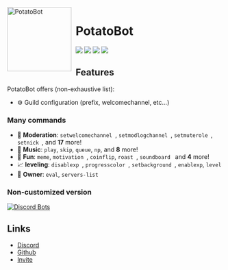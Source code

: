 <img width="150" height="150" align="left" style="float: left; margin: 0 10px 0 0;" alt="PotatoBot" src="https://i.imgur.com/pD3TWYg.jpg">  

# PotatoBot

[![](https://img.shields.io/discord/756740121323241503)](https://discord.gg/8ghncEy)
[![](https://top.gg/api/widget/status/765811652783505418.svg)](https://discordbots.org/bot/557445719892688897)
[![](https://img.shields.io/badge/discord.js-v12.0.0--dev-blue.svg?logo=npm)](https://github.com/discordjs)
[![](https://img.shields.io/badge/Paypal-donate-blue.svg)](https://www.paypal.com/paypalme/potatobotdono)



## Features


PotatoBot offers (non-exhaustive list):

*   ⚙️ Guild configuration (prefix, welcomechannel, etc...)

### Many commands

*   🚓 **Moderation**: `setwelcomechannel `, `setmodlogchannel `, `setmuterole `, `setnick `, and **17** more! 
*   🎵 **Music**: `play`, `skip`, `queue`, `np`, and **8** more! 
*   👻 **Fun**: `meme`, `motivation `, `coinflip`, `roast `, `soundboard ` and **4** more! 
*   📈  **leveling**: `disablexp `, `progresscolor `, `setbackground `, `enablexp`, `level`
*   👑 **Owner**: `eval`, `servers-list`


### Non-customized version


[![Discord Bots](https://top.gg/api/widget/765811652783505418.svg)](https://discordbots.org/bot/765811652783505418)


## Links

*   [Discord](https://discord.gg/8ghncEy)
*   [Github](https://github.com/PotatoBotDs/PotatoBot/)
*   [Invite](https://discord.com/oauth2/authorize?client_id=765811652783505418&scope=bot&permissions=939715710)

